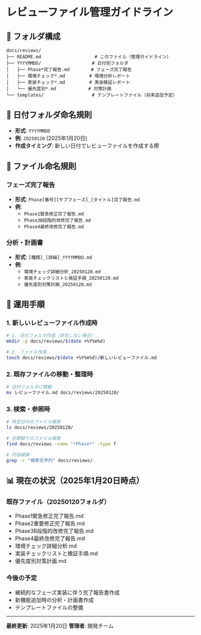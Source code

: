 # レビューファイル管理ガイドライン

## 📁 フォルダ構成

```
docs/reviews/
├── README.md                    # このファイル（管理ガイドライン）
├── YYYYMMDD/                   # 日付別フォルダ
│   ├── Phase*完了報告.md        # フェーズ完了報告
│   ├── 環境チェック*.md         # 環境分析レポート
│   ├── 実装チェック*.md         # 実装検証レポート
│   └── 優先度別*.md            # 対策計画
└── templates/                  # テンプレートファイル（将来追加予定）
```

## 📅 日付フォルダ命名規則

- **形式**: `YYYYMMDD`
- **例**: `20250120` (2025年1月20日)
- **作成タイミング**: 新しい日付でレビューファイルを作成する際

## 📝 ファイル命名規則

### フェーズ完了報告
- **形式**: `Phase[番号][サブフェーズ]_[タイトル]完了報告.md`
- **例**:
  - `Phase1緊急修正完了報告.md`
  - `Phase3B段階的改修完了報告.md`
  - `Phase4最終改修完了報告.md`

### 分析・計画書
- **形式**: `[種類]_[詳細]_YYYYMMDD.md`
- **例**:
  - `環境チェック詳細分析_20250120.md`
  - `実装チェックリストと検証手順_20250120.md`
  - `優先度別対策計画_20250120.md`

## 🔄 運用手順

### 1. 新しいレビューファイル作成時
```bash
# 1. 日付フォルダ作成（存在しない場合）
mkdir -p docs/reviews/$(date +%Y%m%d)

# 2. ファイル作成
touch docs/reviews/$(date +%Y%m%d)/新しいレビューファイル.md
```

### 2. 既存ファイルの移動・整理時
```bash
# 日付フォルダに移動
mv レビューファイル.md docs/reviews/20250120/
```

### 3. 検索・参照時
```bash
# 特定日付のファイル検索
ls docs/reviews/20250120/

# 全期間でのファイル検索
find docs/reviews -name "*Phase*" -type f

# 内容検索
grep -r "検索文字列" docs/reviews/
```

## 📊 現在の状況（2025年1月20日時点）

### 既存ファイル（20250120フォルダ）
- Phase1緊急修正完了報告.md
- Phase2重要修正完了報告.md
- Phase3B段階的改修完了報告.md
- Phase4最終改修完了報告.md
- 環境チェック詳細分析.md
- 実装チェックリストと検証手順.md
- 優先度別対策計画.md

### 今後の予定
- 継続的なフェーズ実装に伴う完了報告書作成
- 新機能追加時の分析・計画書作成
- テンプレートファイルの整備

---

**最終更新**: 2025年1月20日
**管理者**: 開発チーム